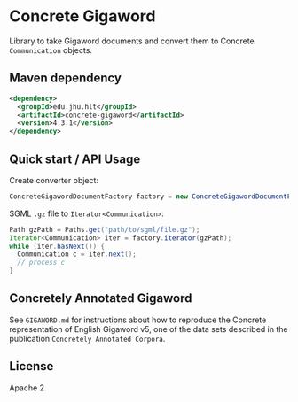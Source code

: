 Concrete Gigaword
====
Library to take Gigaword documents and convert them to Concrete `Communication` objects.

Maven dependency
---
```xml
<dependency>
  <groupId>edu.jhu.hlt</groupId>
  <artifactId>concrete-gigaword</artifactId>
  <version>4.3.1</version>
</dependency>
```

Quick start / API Usage
---
Create converter object:
```java
ConcreteGigawordDocumentFactory factory = new ConcreteGigawordDocumentFactory();
```

SGML `.gz` file to `Iterator<Communication>`:

```java
Path gzPath = Paths.get("path/to/sgml/file.gz");
Iterator<Communication> iter = factory.iterator(gzPath);
while (iter.hasNext()) {
  Communication c = iter.next();
  // process c
}
```

Concretely Annotated Gigaword
---
See `GIGAWORD.md` for instructions about how to reproduce the Concrete representation of English Gigaword v5, one of the data sets described in the publication `Concretely Annotated Corpora`.

License
---
Apache 2
